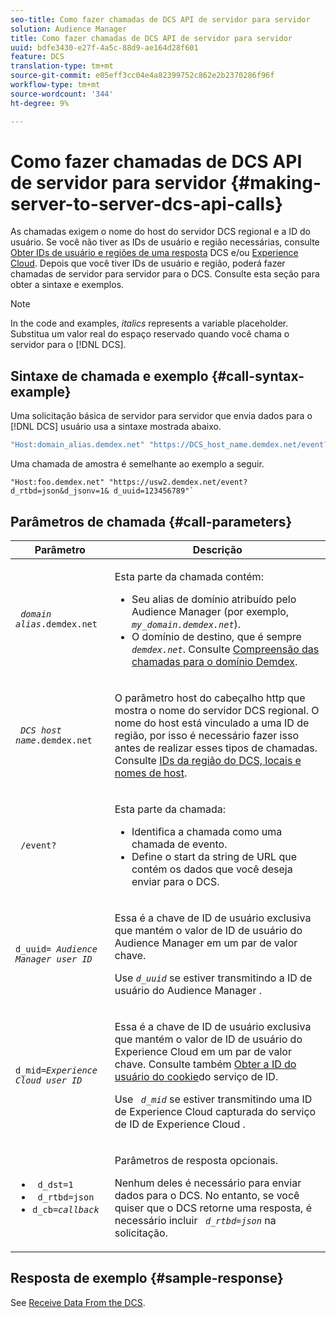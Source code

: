 ```yaml
---
seo-title: Como fazer chamadas de DCS API de servidor para servidor
solution: Audience Manager
title: Como fazer chamadas de DCS API de servidor para servidor
uuid: bdfe3430-e27f-4a5c-88d9-ae164d28f601
feature: DCS
translation-type: tm+mt
source-git-commit: e05eff3cc04e4a82399752c862e2b2370286f96f
workflow-type: tm+mt
source-wordcount: '344'
ht-degree: 9%

---
```



# Como fazer chamadas de DCS API de servidor para servidor {#making-server-to-server-dcs-api-calls}

As chamadas exigem o nome do host do servidor DCS regional e a ID do usuário. Se você não tiver as IDs de usuário e região necessárias, consulte [Obter IDs de usuário e regiões de uma resposta](/help/using/api/dcs-intro/dcs-s2s/dcs-aam-ids.md) DCS e/ou [Experience Cloud](/help/using/api/dcs-intro/dcs-s2s/dcs-mcid-ids.md). Depois que você tiver IDs de usuário e região, poderá fazer chamadas de servidor para servidor para o DCS. Consulte esta seção para obter a sintaxe e exemplos.

>[!NOTE]
>
>In the code and examples, *italics* represents a variable placeholder. Substitua um valor real do espaço reservado quando você chama o servidor para o [!DNL DCS].

## Sintaxe de chamada e exemplo {#call-syntax-example}

Uma solicitação básica de servidor para servidor que envia dados para o [!DNL DCS] usuário usa a sintaxe mostrada abaixo.

```js
"Host:domain_alias.demdex.net" "https://DCS_host_name.demdex.net/event?d_rtbd=json&d_jsonv=1&d_uuid=userID
```

Uma chamada de amostra é semelhante ao exemplo a seguir.

```
"Host:foo.demdex.net" "https://usw2.demdex.net/event?d_rtbd=json&d_jsonv=1& d_uuid=123456789"`
```

## Parâmetros de chamada {#call-parameters}

<table id="table_3AF4466009B64F0C9CBE7904A4096E0C"> 
 <thead> 
  <tr> 
   <th colname="col1" class="entry"> Parâmetro </th> 
   <th colname="col2" class="entry"> Descrição </th> 
  </tr> 
 </thead>
 <tbody> 
  <tr> 
   <td colname="col1"> <p><code> <i>domain alias</i>.demdex.net</code> </p> </td> 
   <td colname="col2"> <p>Esta parte da chamada contém: </p> <p> 
     <ul id="ul_3EDA9C7BA6794D06BCB07A75A9BD2372"> 
      <li id="li_74624CA78D6F4536A8164AE1FA1DECB9">Seu alias de domínio atribuído pelo <span class="keyword"> Audience Manager</span> (por exemplo, <i><code> my_domain.demdex.net</code></i>). </li> 
      <li id="li_08ABE91CA247403AA480B3FB4BEF83BA">O domínio de destino, que é sempre <i><code> demdex.net</code></i>. Consulte <a href="../../../reference/demdex-calls.md">Compreensão das chamadas para o domínio Demdex</a>. </li> 
     </ul> </p> </td> 
  </tr> 
  <tr> 
   <td colname="col1"> <p><code> <i>DCS host name</i>.demdex.net</code> </p> </td> 
   <td colname="col2"> <p>O parâmetro host do cabeçalho http que mostra o nome do servidor DCS <span class="wintitle"></span> regional. O nome do host está vinculado a uma ID de região, por isso é necessário fazer isso antes de realizar esses tipos de chamadas. Consulte <a href="../../../api/dcs-intro/dcs-api-reference/dcs-regions.md">IDs da região do DCS, locais e nomes de host</a>. </p> </td> 
  </tr> 
  <tr> 
   <td colname="col1"> <p><code> /event?</code> </p> </td> 
   <td colname="col2"> <p>Esta parte da chamada: </p> <p> 
     <ul id="ul_6332444A305A4F12A7CBE471CA508516"> 
      <li id="li_1C5C111B2B0E4621B3FC0C20D6516041">Identifica a chamada como uma chamada de evento. </li> 
      <li id="li_DBCE9B1C70604A629ECD7AC0A9052198">Define o start da string de URL que contém os dados que você deseja enviar para o DCS. </li> 
     </ul> </p> </td> 
  </tr> 
  <tr> 
   <td colname="col1"> <p><code>d_uuid= <i>Audience Manager user ID</i></code> </p> </td> 
   <td colname="col2"> <p>Essa é a chave de ID de usuário exclusiva que mantém o valor de ID de usuário do <span class="keyword"> Audience Manager</span> em um par de valor chave. </p> <p>Use <code><i>d_uuid</i></code> se estiver transmitindo a ID de usuário do <span class="keyword"> Audience Manager</span> . </p> </td>
  </tr> 
  <tr> 
   <td colname="col1"> <p><code>d_mid=<i>Experience Cloud user ID</i></code> </p> </td> 
   <td colname="col2"> <p>Essa é a chave de ID de usuário exclusiva que mantém o valor de ID de usuário do <span class="keyword"> Experience Cloud</span> em um par de valor chave. Consulte também <a href="../../../api/dcs-intro/dcs-s2s/dcs-mcid-ids.md#get-user-ids-from-service-cookie"> Obter a ID do usuário do cookie</a>do serviço de ID. </p> <p>Use <i><code> d_mid</code></i> se estiver transmitindo uma ID de <span class="keyword"> Experience Cloud</span> capturada do serviço de ID de <span class="keyword"> Experience Cloud</span> . </p> </td> 
  </tr> 
  <tr> 
   <td colname="col1"> <p> 
     <ul id="ul_36E2C1A0538D4D2C94DFC1335720A524"> 
      <li id="li_8902EED431CE4F0189A94868FA52DB1F"><code> d_dst=1</code> </li> 
      <li id="li_4B6B29499D444E31808DE0A9AA0442D0"><code> d_rtbd=json</code> </li> 
      <li id="li_3430CD0438604B83BE6437E6EC480816"><code>d_cb=<i>callback</i></code> </li> 
     </ul> </p> </td> 
   <td colname="col2"> <p>Parâmetros de resposta opcionais. </p> <p> Nenhum deles é necessário para enviar dados para o <span class="wintitle"> DCS</span>. No entanto, se você quiser que o <span class="wintitle"> DCS</span> retorne uma resposta, é necessário incluir <i><code> d_rtbd=json</code></i> na solicitação. </p> </td> 
  </tr> 
 </tbody> 
</table>

## Resposta de exemplo {#sample-response}

See [Receive Data From the DCS](../../../api/dcs-intro/dcs-event-calls/dcs-url-receive.md).
